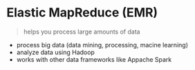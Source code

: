 # Elastic MapReduce (EMR)

> helps you process large amounts of data

- process big data (data mining, processing, macine learning)
- analyze data using Hadoop
- works with other data frameworks like Appache Spark
